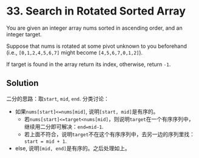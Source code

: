 # 33. Search in Rotated Sorted Array

You are given an integer array nums sorted in ascending order, and an integer target.

Suppose that nums is rotated at some pivot unknown to you beforehand (i.e., `[0,1,2,4,5,6,7]` might become `[4,5,6,7,0,1,2]`).

If target is found in the array return its index, otherwise, return `-1`.

## Solution
二分的思路：取`start`, `mid`, `end`. 分类讨论：
- 如果`nums[start]<=nums[mid]`, 说明`[start, mid]`是有序的。
    - 若`nums[start]<=target<nums[mid]`，则说明`target`在一个有序序列中，继续用二分即可解决：`end=mid-1`.
    - 若上面不符合，说明`target`不在这个有序序列中，去另一边的序列里找：`start = mid + 1`.
- else, 说明`[mid, end]`是有序的。之后处理如上。